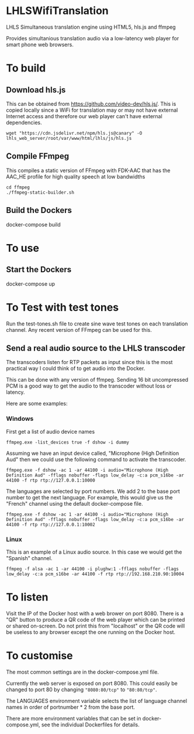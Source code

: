 # LHLSWifiTranslation
LHLS Simultaneous translation engine using HTML5, hls.js and ffmpeg

Provides simultanious translation audio via a low-latency web player for smart phone web browsers.

# To build

## Download hls.js

This can be obtained from https://github.com/video-dev/hls.js/. This is copied locally since a WiFi for translation may or may not have external Internet access and therefore our web player can't have external dependencies.

```
wget "https://cdn.jsdelivr.net/npm/hls.js@canary" -O lhls_web_server/root/var/www/html/lhls/js/hls.js
```

## Compile FFmpeg

This compiles a static version of FFmpeg with FDK-AAC that has the AAC_HE profile for high quality speech at low bandwidths

```
cd ffmpeg
./ffmpeg-static-builder.sh
```

## Build the Dockers

docker-compose build


# To use

## Start the Dockers
docker-compose up

# To Test with test tones

Run the test-tones.sh file to create sine wave test tones on each translation channel. Any recent version of FFmpeg can be used for this.


## Send a real audio source to the LHLS transcoder

The transcoders listen for RTP packets as input since this is the most practical way I could think of to get audio into the Docker.

This can be done with any version of ffmpeg. Sending 16 bit uncompressed PCM is a good way to get the audio to the transcoder without loss or latency.

Here are some examples:

### Windows
First get a list of audio device names
```
ffmpeg.exe -list_devices true -f dshow -i dummy
```
Assuming we have an input device called, "Microphone (High Definition Aud" then we could use the following command to activate the transcoder.
```
ffmpeg.exe -f dshow -ac 1 -ar 44100 -i audio="Microphone (High Definition Aud" -fflags nobuffer -flags low_delay -c:a pcm_s16be -ar 44100 -f rtp rtp://127.0.0.1:10000
```

The languages are selected by port numbers. We add 2 to the base port number to get the next language. For example, this would give us the "French" channel using the default docker-compose file.
```
ffmpeg.exe -f dshow -ac 1 -ar 44100 -i audio="Microphone (High Definition Aud" -fflags nobuffer -flags low_delay -c:a pcm_s16be -ar 44100 -f rtp rtp://127.0.0.1:10002
```

### Linux
This is an example of a Linux audio source. In this case we would get the "Spanish" channel.
```
ffmpeg -f alsa -ac 1 -ar 44100 -i plughw:1 -fflags nobuffer -flags low_delay -c:a pcm_s16be -ar 44100 -f rtp rtp://192.168.210.90:10004
```

# To listen
Visit the IP of the Docker host with a web brower on port 8080. There is a "QR" button to produce a QR code of the web player which can be printed or shared on-screen. Do not print this from "localhost" or the QR code will be useless to any browser except the one running on the Docker host.

# To customise

The most common settings are in the docker-compose.yml file.

 Currently the web server is exposed on port 8080. This could easily be changed to port 80 by changing `"8080:80/tcp"` to `"80:80/tcp"`.

 The LANGUAGES environment variable selects the list of language channel names in order of portnumber * 2 from the base port.

 There are more environment variables that can be set in docker-compose.yml, see the individual Dockerfiles for details.